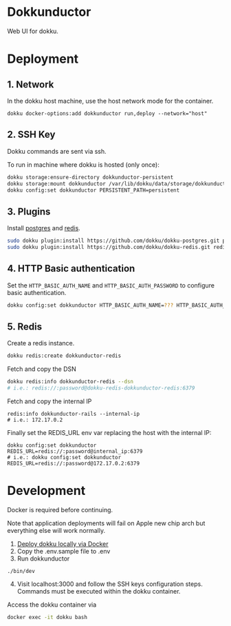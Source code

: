 # Dokkunductor

Web UI for dokku.

# Deployment

## 1. Network

In the dokku host machine, use the host network mode for the container.

```
dokku docker-options:add dokkunductor run,deploy --network="host"
```

## 2. SSH Key

Dokku commands are sent via ssh.

To run in machine where dokku is hosted (only once):

```bash
dokku storage:ensure-directory dokkunductor-persistent
dokku storage:mount dokkunductor /var/lib/dokku/data/storage/dokkunductor-persistent:/app/persistent
dokku config:set dokkunductor PERSISTENT_PATH=persistent
```

## 3. Plugins

Install [postgres](https://github.com/dokku/dokku-postgres) and [redis](https://github.com/dokku/dokku-redis).

```bash
sudo dokku plugin:install https://github.com/dokku/dokku-postgres.git postgres
sudo dokku plugin:install https://github.com/dokku/dokku-redis.git redis
```

## 4. HTTP Basic authentication

Set the `HTTP_BASIC_AUTH_NAME` and `HTTP_BASIC_AUTH_PASSWORD` to configure basic authentication.

```bash
dokku config:set dokkunductor HTTP_BASIC_AUTH_NAME=??? HTTP_BASIC_AUTH_PASSWORD=???
```

## 5. Redis

Create a redis instance.
```bash
dokku redis:create dokkunductor-redis
```

Fetch and copy the DSN
```bash
dokku redis:info dokkunductor-redis --dsn
# i.e.: redis://:password@dokku-redis-dokkunductor-redis:6379
```

Fetch and copy the internal IP
```
redis:info dokkunductor-rails --internal-ip
# i.e.: 172.17.0.2
```

Finally set the REDIS_URL env var replacing the host with the internal IP:
```
dokku config:set dokkunductor REDIS_URL=redis://:password@internal_ip:6379
# i.e.: dokku config:set dokkunductor REDIS_URL=redis://:password@172.17.0.2:6379
```

# Development

Docker is required before continuing.

Note that application deployments will fail on Apple new chip arch but everything else will work normally.

1. [Deploy dokku locally via Docker](https://dokku.com/docs/getting-started/install/docker/)
2. Copy the .env.sample file to .env
3. Run dokkunductor
```
./bin/dev
```
4. Visit localhost:3000 and follow the SSH keys configuration steps. Commands must be executed within the dokku container.

Access the dokku container via
```bash
docker exec -it dokku bash
```
